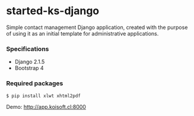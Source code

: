 # started-ks-django
Simple contact management Django application, created with the purpose of using it as an initial template for administrative applications.

### Specifications
- Django 2.1.5
- Bootstrap 4

### Required packages

```sh
$ pip install xlwt xhtml2pdf
```
Demo: http://app.koisoft.cl:8000
